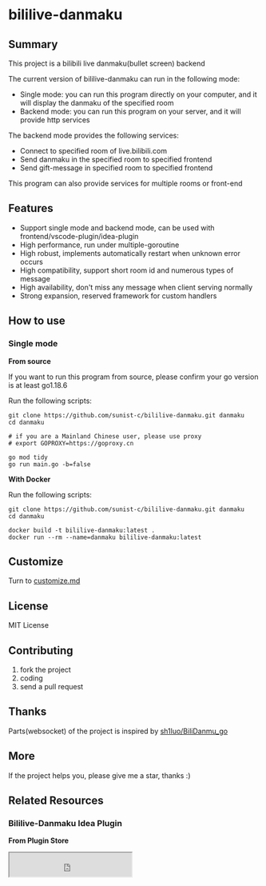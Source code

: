 # bililive-danmaku

## Summary

This project is a bilibili live danmaku(bullet screen) backend

The current version of bililive-danmaku can run in the following mode:

+ Single mode: you can run this program directly on your computer, and it will display the danmaku of the specified room
+ Backend mode: you can run this program on your server, and it will provide http services

The backend mode provides the following services:

+ Connect to specified room of live.bilibili.com
+ Send danmaku in the specified room to specified frontend
+ Send gift-message in specified room to specified frontend

This program can also provide services for multiple rooms or front-end

## Features

+ Support single mode and backend mode, can be used with frontend/vscode-plugin/idea-plugin
+ High performance, run under multiple-goroutine
+ High robust, implements automatically restart when unknown error occurs
+ High compatibility, support short room id and numerous types of message
+ High availability, don't miss any message when client serving normally
+ Strong expansion, reserved framework for custom handlers

## How to use

### Single mode

**From source**

If you want to run this program from source, please confirm your go version is at least go1.18.6

Run the following scripts:

```shell
git clone https://github.com/sunist-c/bililive-danmaku.git danmaku
cd danmaku

# if you are a Mainland Chinese user, please use proxy
# export GOPROXY=https://goproxy.cn

go mod tidy
go run main.go -b=false
```

**With Docker**

Run the following scripts:

```shell
git clone https://github.com/sunist-c/bililive-danmaku.git danmaku
cd danmaku

docker build -t bililive-danmaku:latest .
docker run --rm --name=danmaku bililive-danmaku:latest
```

## Customize

Turn to [customize.md](./customize.md) 

## License

MIT License

## Contributing

1. fork the project
2. coding
3. send a pull request

## Thanks

Parts(websocket) of the project is inspired by [sh1luo/BiliDanmu_go](https://github.com/sh1luo/BiliDanmu_go)

## More

If the project helps you, please give me a star, thanks :)

## Related Resources

### Bililive-Danmaku Idea Plugin

**From Plugin Store**

<iframe width="245px" height="48px" src="https://plugins.jetbrains.com/embeddable/install/19967"/>

**From Source**

[sunist-c/bililive-danmaku](https://github.com/sunist-c/bililive-danmaku): a danmaku plugin in idea ides
